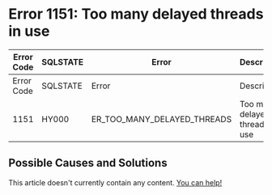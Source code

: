 
# Error 1151: Too many delayed threads in use


| Error Code | SQLSTATE | Error | Description |
| --- | --- | --- | --- |
| Error Code | SQLSTATE | Error | Description |
| 1151 | HY000 | ER_TOO_MANY_DELAYED_THREADS | Too many delayed threads in use |




## Possible Causes and Solutions


This article doesn't currently contain any content. [You can help!](/en/writing-and-editing-knowledge-base-articles/)

